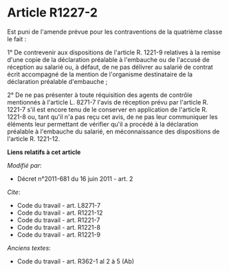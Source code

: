 # Article R1227-2

Est puni de l'amende prévue pour les contraventions de la quatrième classe le fait : 

1° De contrevenir aux dispositions de l'article R. 1221-9 relatives à la remise d'une copie de la déclaration préalable à
l'embauche ou de l'accusé de réception au salarié ou, à défaut, de ne pas délivrer au salarié de contrat écrit accompagné de
la mention de l'organisme destinataire de la déclaration préalable d'embauche ; 

2° De ne pas présenter à toute réquisition des agents de contrôle mentionnés à l'article L. 8271-7 l'avis de réception prévu
par l'article R. 1221-7 s'il est encore tenu de le conserver en application de l'article R. 1221-8 ou, tant qu'il n'a pas
reçu cet avis, de ne pas leur communiquer les éléments leur permettant de vérifier qu'il a procédé à la déclaration préalable
à l'embauche du salarié, en méconnaissance des dispositions de l'article R. 1221-12.

**Liens relatifs à cet article**

_Modifié par_:

  - Décret n°2011-681 du 16 juin 2011 - art. 2

_Cite_:

  - Code du travail - art. L8271-7
  - Code du travail - art. R1221-12
  - Code du travail - art. R1221-7
  - Code du travail - art. R1221-8
  - Code du travail - art. R1221-9

_Anciens textes_:

  - Code du travail - art. R362-1 al 2 à 5 (Ab)
